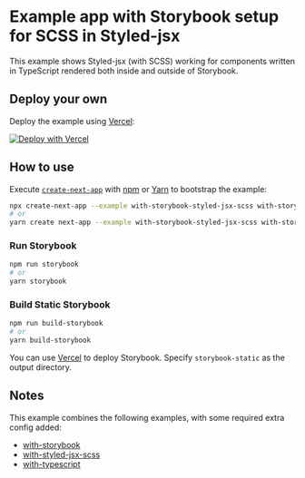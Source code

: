 # Example app with Storybook setup for SCSS in Styled-jsx

This example shows Styled-jsx (with SCSS) working for components written in TypeScript rendered both inside and outside of Storybook.

## Deploy your own

Deploy the example using [Vercel](https://vercel.com):

[![Deploy with Vercel](https://vercel.com/button)](https://vercel.com/import/project?template=https://github.com/vercel/next.js/tree/canary/examples/with-storybook-styled-jsx-scss)

## How to use

Execute [`create-next-app`](https://github.com/vercel/next.js/tree/canary/packages/create-next-app) with [npm](https://docs.npmjs.com/cli/init) or [Yarn](https://yarnpkg.com/lang/en/docs/cli/create/) to bootstrap the example:

```bash
npx create-next-app --example with-storybook-styled-jsx-scss with-storybook-styled-jsx-scss-app
# or
yarn create next-app --example with-storybook-styled-jsx-scss with-storybook-styled-jsx-scss-app
```

### Run Storybook

```bash
npm run storybook
# or
yarn storybook
```

### Build Static Storybook

```bash
npm run build-storybook
# or
yarn build-storybook
```

You can use [Vercel](https://vercel.com/import?filter=next.js&utm_source=github&utm_medium=readme&utm_campaign=next-example) to deploy Storybook. Specify `storybook-static` as the output directory.

## Notes

This example combines the following examples, with some required extra config added:

- [with-storybook](https://github.com/vercel/next.js/tree/canary/examples/with-storybook)
- [with-styled-jsx-scss](https://github.com/vercel/next.js/tree/canary/examples/with-styled-jsx-scss)
- [with-typescript](https://github.com/vercel/next.js/tree/canary/examples/with-typescript)
